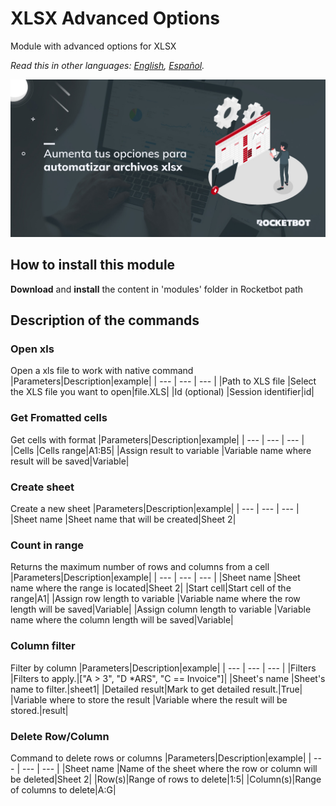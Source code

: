 # XLSX Advanced Options
  
Module with advanced options for XLSX  

*Read this in other languages: [English](Manual_AdvancedXLSX.md), [Español](Manual_AdvancedXLSX.es.md).*
  
![banner](imgs/Banner_advancedxlsx.png)
## How to install this module
  
__Download__ and __install__ the content in 'modules' folder in Rocketbot path  



## Description of the commands

### Open xls
  
Open a xls file to work with native command
|Parameters|Description|example|
| --- | --- | --- |
|Path to XLS file |Select the XLS file you want to open|file.XLS|
|Id (optional) |Session identifier|id|

### Get Fromatted cells
  
Get cells with format
|Parameters|Description|example|
| --- | --- | --- |
|Cells |Cells range|A1:B5|
|Assign result to variable |Variable name where result will be saved|Variable|

### Create sheet
  
Create a new sheet
|Parameters|Description|example|
| --- | --- | --- |
|Sheet name |Sheet name that will be created|Sheet 2|

### Count in range
  
Returns the maximum number of rows and columns from a cell
|Parameters|Description|example|
| --- | --- | --- |
|Sheet name |Sheet name where the range is located|Sheet 2|
|Start cell|Start cell of the range|A1|
|Assign row length to variable |Variable name where the row length will be saved|Variable|
|Assign column length to variable |Variable name where the column length will be saved|Variable|

### Column filter
  
Filter by column
|Parameters|Description|example|
| --- | --- | --- |
|Filters |Filters to apply.|["A > 3", "D *ARS", "C == Invoice"]|
|Sheet's name |Sheet's name to filter.|sheet1|
|Detailed result|Mark to get detailed result.|True|
|Variable where to store the result |Variable where the result will be stored.|result|

### Delete Row/Column
  
Command to delete rows or columns
|Parameters|Description|example|
| --- | --- | --- |
|Sheet name |Name of the sheet where the row or column will be deleted|Sheet 2|
|Row(s)|Range of rows to delete|1:5|
|Column(s)|Range of columns to delete|A:G|
